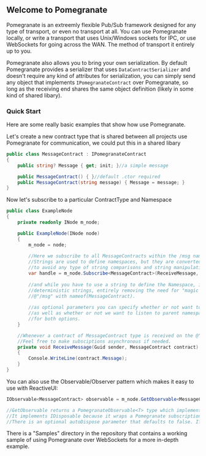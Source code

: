 ## Welcome to Pomegranate
Pomegranate is an extreemly flexible Pub/Sub framework designed for any type of transport, or even no transport at all. You can use Pomegranate locally, or write a transport that uses Unix/Windows sockets for IPC, or use WebSockets for going across the WAN. The method of transport it entirely up to you.

Pomegranate also allows you to bring your own serialization. By default Pomegranate provides a serializer that uses `DataContractSerializer` and doesn't require any kind of attributes for serialization, you can simply send any object that implements `IPomegranateContract` over Pomegranate, so long as the receiving end shares the same object definition (likely in some kind of shared libary).

### Quick Start

Here are some really basic examples that show how use Pomegranate.

Let's create a new contract type that is shared between all projects use Pomegranate for communication, we could put this in a shared libary
```csharp
public class MessageContract : IPomegranateContract
{
    public string? Message { get; init; }//a simple message

    public MessageContract() { }//default .ctor required
    public MessageContract(string message) { Message = message; }
}
```

Now let's subscribe to a particular ContractType and Namespace

```csharp
public class ExampleNode
{
    private readonly INode m_node;

    public ExampleNode(INode node)
    {
        m_node = node;
        
        //Here we subscribe to all MessageContracts within the /msg namespace.
        //Strings are used to define namespaces, but they are converted into hashes
        //to avoid any type of string comparisons and string manipulations
        var handle = m_node.Subscribe<MessageContract>(ReceiveMessage, @"/msg", typeInheritance: false, namespaceInheritance: false);//Subscribe<T> returns an IDisposable handle that is used to end the subscription when you no longer need it
        
        //and while you have to use a string to define the Namespace, it is probably best to come of with a way to use
        //deterministic strings, entirely removing the need for "magic strings". A simple example here might be to replace
        //@"/msg" with nameof(MessageContract).
        
        //as optional parameters you can specify whether or not want to listen for sub-types, 
        //as well as whether or not we want to listen to parent namespaces. The default is false
        //for both options.
    }

    //Whenever a contract of MessageContract type is received on the @"/msg", this method will be called.
    //Feel free to make subsciptions asynchronous if needed. 
    private void ReceiveMessage(Guid sender, MessageContract contract)
    {
        Console.WriteLine(contract.Message);
    }
}
```

You can also use the Observable/Observer pattern which makes it easy to use with ReactiveUI:

```csharp
IObservable<MessageContract> observable = m_node.GetObservable<MessageContract>(@"/msg", typeInheritance: false, namespaceInheritance: false, autoDispose: false);

//GetObservable returns a PomegranateObservable<T> type which implements IObservable<T> as well as IDisposable which is not normal for Observables.
//It implements IDisposable because it wraps a Pomegranate subscription which uses an IDisposable handle to know when to close the subscription.
//There is an optional autoDispose parameter that defaults to false. If set to true the PomegranateObservable will call dispose when the last subscriber as been removed.
```


There is a "Samples" directory in the repository that contains a working sample of using Pomegranate over WebSockets for a more in-depth example.
